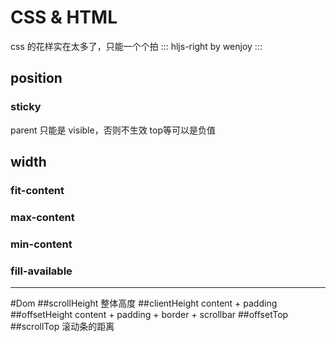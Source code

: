 # CSS & HTML

css 的花样实在太多了，只能一个个拍
::: hljs-right
by wenjoy
:::

## position
### sticky
parent 只能是 visible，否则不生效
top等可以是负值

## width
### fit-content
### max-content
### min-content
### fill-available

----

#Dom
##scrollHeight
整体高度
##clientHeight
content + padding
##offsetHeight
content + padding + border + scrollbar
##offsetTop
##scrollTop
滚动条的距离